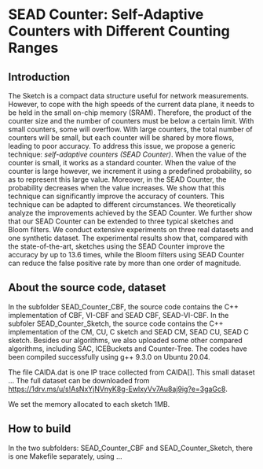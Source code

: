 # SEAD Counter: Self-Adaptive Counters with Different Counting Ranges

## Introduction

The Sketch is a compact data structure useful for network measurements. However, to cope with the high speeds of the current data plane, it needs to be held in the small on-chip memory (SRAM). Therefore, the product of the counter size and the number of counters must be below a certain limit. With small counters, some will overflow. With large counters, the total number of counters will be small, but each counter will be shared by more flows, leading to poor accuracy. To address this issue, we propose a generic technique: *self-adaptive counters (SEAD Counter)*. When the value of the counter is small, it works as a standard counter. When the value of the counter is large however, we increment it using a predefined probability, so as to represent this large value. Moreover, in the SEAD Counter, the probability decreases when the value increases. We show that this technique can significantly improve the accuracy of counters. This technique can be adapted to different circumstances. We theoretically analyze the improvements achieved by the SEAD Counter. We further show that our SEAD Counter can be extended to three typical sketches and Bloom filters. We conduct extensive experiments on three real datasets and one synthetic dataset. The experimental results show that, compared with the state-of-the-art, sketches using the SEAD Counter improve the accuracy by up to 13.6 times, while the Bloom filters using SEAD Counter can reduce the false positive rate by more than one order of magnitude.


## About the source code, dataset
In the subfolder SEAD_Counter_CBF, the source code contains the C++ implementation of CBF, VI-CBF and SEAD CBF, SEAD-VI-CBF. In the subfoler SEAD_Counter_Sketch, the source code contains the C++ implementation of the CM, CU, C sketch and SEAD CM, SEAD CU, SEAD C sketch. Besides our algorithms, we also uploaded some other compared algorithms, including SAC, ICEBuckets and Counter-Tree. The codes have been compiled successfully using g++ 9.3.0 on Ubuntu 20.04. 

The file CAIDA.dat is one IP trace collected from CAIDA[]. This small dataset ...  The full dataset can be downloaded from  <https://1drv.ms/u/s!AsNxYjNVnyK8g-EwlxyVv7Au8aj9ig?e=3gaGc8>.


We set the memory allocated to each sketch 1MB. 


## How to build
In the two subfolders: SEAD_Counter_CBF and SEAD_Counter_Sketch, there is one Makefile separately, using ...


